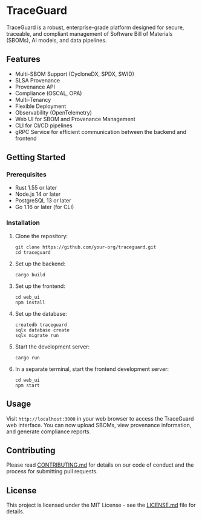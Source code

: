 # TraceGuard

TraceGuard is a robust, enterprise-grade platform designed for secure, traceable, and compliant management of Software Bill of Materials (SBOMs), AI models, and data pipelines.

## Features

- Multi-SBOM Support (CycloneDX, SPDX, SWID)
- SLSA Provenance
- Provenance API
- Compliance (OSCAL, OPA)
- Multi-Tenancy
- Flexible Deployment
- Observability (OpenTelemetry)
- Web UI for SBOM and Provenance Management
- CLI for CI/CD pipelines
- gRPC Service for efficient communication between the backend and frontend

## Getting Started

### Prerequisites

- Rust 1.55 or later
- Node.js 14 or later
- PostgreSQL 13 or later
- Go 1.16 or later (for CLI)

### Installation

1. Clone the repository:
   ```
   git clone https://github.com/your-org/traceguard.git
   cd traceguard
   ```

2. Set up the backend:
   ```
   cargo build
   ```

3. Set up the frontend:
   ```
   cd web_ui
   npm install
   ```

4. Set up the database:
   ```
   createdb traceguard
   sqlx database create
   sqlx migrate run
   ```

5. Start the development server:
   ```
   cargo run
   ```

6. In a separate terminal, start the frontend development server:
   ```
   cd web_ui
   npm start
   ```

## Usage

Visit `http://localhost:3000` in your web browser to access the TraceGuard web interface. You can now upload SBOMs, view provenance information, and generate compliance reports.

## Contributing

Please read [CONTRIBUTING.md](CONTRIBUTING.md) for details on our code of conduct and the process for submitting pull requests.

## License

This project is licensed under the MIT License - see the [LICENSE.md](LICENSE.md) file for details.
